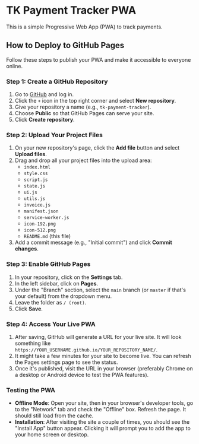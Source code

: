 # TK Payment Tracker PWA

This is a simple Progressive Web App (PWA) to track payments.

## How to Deploy to GitHub Pages

Follow these steps to publish your PWA and make it accessible to everyone online.

### Step 1: Create a GitHub Repository

1.  Go to [GitHub](https://github.com/) and log in.
2.  Click the `+` icon in the top right corner and select **New repository**.
3.  Give your repository a name (e.g., `tk-payment-tracker`).
4.  Choose **Public** so that GitHub Pages can serve your site.
5.  Click **Create repository**.

### Step 2: Upload Your Project Files

1.  On your new repository's page, click the **Add file** button and select **Upload files**.
2.  Drag and drop all your project files into the upload area:
    *   `index.html`
    *   `style.css`
    *   `script.js`
    *   `state.js`
    *   `ui.js`
    *   `utils.js`
    *   `invoice.js`
    *   `manifest.json`
    *   `service-worker.js`
    *   `icon-192.png`
    *   `icon-512.png`
    *   `README.md` (this file)
3.  Add a commit message (e.g., "Initial commit") and click **Commit changes**.

### Step 3: Enable GitHub Pages

1.  In your repository, click on the **Settings** tab.
2.  In the left sidebar, click on **Pages**.
3.  Under the "Branch" section, select the `main` branch (or `master` if that's your default) from the dropdown menu.
4.  Leave the folder as `/ (root)`.
5.  Click **Save**.

### Step 4: Access Your Live PWA

1.  After saving, GitHub will generate a URL for your live site. It will look something like `https://YOUR_USERNAME.github.io/YOUR_REPOSITORY_NAME/`.
2.  It might take a few minutes for your site to become live. You can refresh the Pages settings page to see the status.
3.  Once it's published, visit the URL in your browser (preferably Chrome on a desktop or Android device to test the PWA features).

### Testing the PWA

*   **Offline Mode**: Open your site, then in your browser's developer tools, go to the "Network" tab and check the "Offline" box. Refresh the page. It should still load from the cache.
*   **Installation**: After visiting the site a couple of times, you should see the "Install App" button appear. Clicking it will prompt you to add the app to your home screen or desktop.
